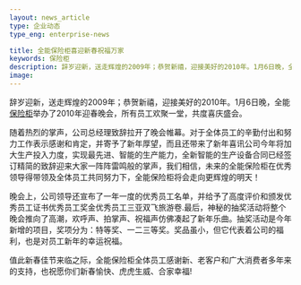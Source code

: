 ```yaml
---
layout: news_article
type: 企业动态
type_eng: enterprise-news

title: 全能保险柜喜迎新春祝福万家
keywords: 保险柜
description: 辞岁迎新，送走辉煌的2009年；恭贺新禧，迎接美好的2010年。1月6日晚，全能保险柜举办了2010年迎春晚会，所有员工欢聚一堂，共度盛会。
image: 
---
```

辞岁迎新，送走辉煌的2009年；恭贺新禧，迎接美好的2010年。1月6日晚，全能[保险柜](http://www.qnnsafe.com/)举办了2010年迎春晚会，所有员工欢聚一堂，共度喜庆盛会。

随着热烈的掌声，公司总经理致辞拉开了晚会帷幕。对于全体员工的辛勤付出和努力工作表示感谢和肯定，并寄予了新年厚望，而且还带来了新年喜讯公司今年将加大生产投入力度，实现最先进、智能的生产能力，全新智能的生产设备合同已经签订精简的致辞迎来大家一阵阵雷鸣般的掌声，我们相信，未来的全能保险柜在优秀领导得带领及全体员工共同努力下，全能保险柜将会走向更辉煌的明天！

晚会上，公司领导还宣布了一年一度的优秀员工名单，并给予了高度评价和颁发优秀员工证书优秀员工奖金优秀员工三亚双飞旅游卷.最后，神秘的抽奖活动将整个晚会推向了高潮，欢呼声、拍掌声、祝福声仿佛凑起了新年乐曲。抽奖活动是今年新增的项目，奖项分为：特等奖、一二三等奖。奖品虽小，但它代表着公司的福利，也是对员工新年的幸运祝福。

值此新春佳节来临之际，全能保险柜全体员工感谢新、老客户和广大消费者多年来的支持，也祝愿你们新春愉快、虎虎生威、合家幸福!
